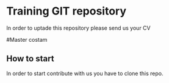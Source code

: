 # Training GIT repository

In order to uptade this repository please send us your CV


#Master costam
## How to start

In order to start contribute with us you have to clone this repo.
